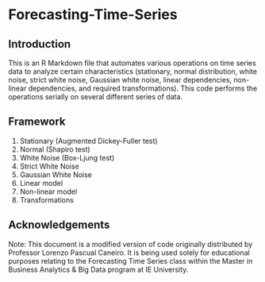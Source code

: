 # Forecasting-Time-Series

## Introduction
This is an R Markdown file that automates various operations on time series data to analyze certain characteristics (stationary, normal distribution, white noise, strict white noise, Gaussian white noise, linear dependencies, non-linear dependencies, and required transformations). This code performs the operations serially on several different series of data.

## Framework
1) Stationary (Augmented Dickey-Fuller test)
2) Normal (Shapiro test)
3) White Noise (Box-Ljung test)
4) Strict White Noise
5) Gaussian White Noise
6) Linear model
7) Non-linear model
8) Transformations

## Acknowledgements
Note: This document is a modified version of code originally distributed by Professor Lorenzo Pascual Caneiro. It is being used solely for educational purposes relating to the Forecasting Time Series class within the Master in Business Analytics & Big Data program at IE University.
